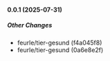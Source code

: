 #### 0.0.1 (2025-07-31)

##### Other Changes

- feurle/tier-gesund (f4a045f8)
- feurle/tier-gesund (0a6e8e2f)
